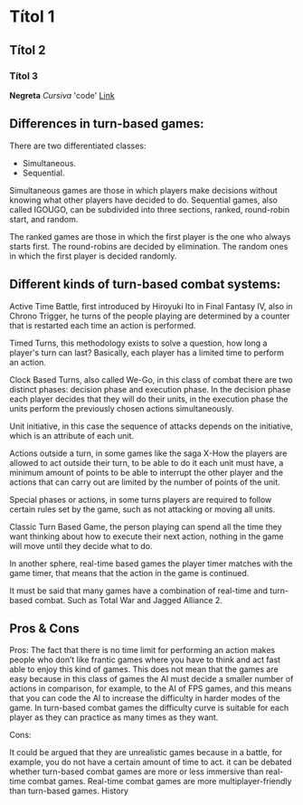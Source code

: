 # Títol 1
## Títol 2
### Títol 3
**Negreta** _Cursiva_ 'code'
[Link](https://google.com)

## Differences in turn-based games:

There are two differentiated classes:
- Simultaneous.
- Sequential.

Simultaneous games are those in which players make decisions without knowing what other players have decided to do.
Sequential games, also called IGOUGO, can be subdivided into three sections, ranked, round-robin start, and random.

The ranked games are those in which the first player is the one who always starts first.
The round-robins are decided by elimination.
The random ones in which the first player is decided randomly.

## Different kinds of turn-based combat systems:

Active Time Battle, first introduced by Hiroyuki Ito in Final Fantasy IV, also in Chrono Trigger, he turns of the people playing are determined by a counter that is restarted each time an action is performed.

Timed Turns, this methodology exists to solve a question, how long a player's turn can last? Basically, each player has a limited time to perform an action.

Clock Based Turns, also called We-Go, in this class of combat there are two distinct phases: decision phase and execution phase. In the decision phase each player decides that they will do their units, in the execution phase the units perform the previously chosen actions simultaneously.

Unit initiative, in this case the sequence of attacks depends on the initiative, which is an attribute of each unit.

Actions outside a turn, in some games like the saga X-How the players are allowed to act outside their turn, to be able to do it each unit must have, a minimum amount of points to be able to interrupt the other player and the actions that can carry out are limited by the number of points of the unit.

Special phases or actions, in some turns players are required to follow certain rules set by the game, such as not attacking or moving all units.

Classic Turn Based Game, the person playing can spend all the time they want thinking about how to execute their next action, nothing in the game will move until they decide what to do.

In another sphere, real-time based games the player timer matches with the game timer, that means that the action in the game is continued.

It must be said that many games have a combination of real-time and turn-based combat. Such as Total War and Jagged Alliance 2.

## Pros & Cons

Pros:
The fact that there is no time limit for performing an action makes people who don’t like frantic games where you have to think and act fast able to enjoy this kind of games.
This does not mean that the games are easy because in this class of games the AI must decide a smaller number of actions in comparison, for example, to the AI of FPS games, and this means that you can code the AI to increase the difficulty in harder modes of the game.
In turn-based combat games the difficulty curve is suitable for each player as they can practice as many times as they want.

Cons:

It could be argued that they are unrealistic games because in a battle, for example, you do not have a certain amount of time to act.
it can be debated whether turn-based combat games are more or less immersive than real-time combat games.
Real-time combat games are more multiplayer-friendly than turn-based games.
History
